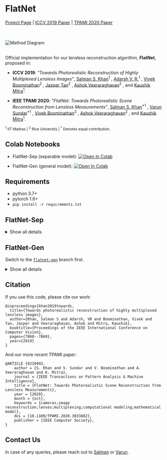 # FlatNet

[Project Page](https://siddiquesalman.github.io/flatnet/) | [ICCV 2019 Paper](http://openaccess.thecvf.com/content_ICCV_2019/papers/Khan_Towards_Photorealistic_Reconstruction_of_Highly_Multiplexed_Lensless_Images_ICCV_2019_paper.pdf) | [TPAMI 2020 Paper](https://arxiv.org/abs/2010.15440)

<br><br/>
![Method Diagram](images/fig2_9Apr.jpg)
<br><br/>

Official implementation for our lensless reconstruction algorithm, **FlatNet**, proposed in:

* **ICCV 2019**: _"Towards Photorealistic Reconstruction of Highly Multiplexed Lensless Images"_, [Salman S. Khan](https://siddiquesalman.github.io)<sup>1</sup> , [Adarsh V. R.](https://twitter.com/adarshvr02)<sup>1</sup> , [Vivek Boominathan](https://vivekboominathan.com)<sup>2</sup>  , [Jasper Tan](http://jaspertan.web.rice.edu)<sup>2</sup> , [Ashok Veeraraghavan](http://www.ece.rice.edu/~av21/)<sup>2</sup> , and [Kaushik Mitra](http://www.ee.iitm.ac.in/kmitra/)<sup>1</sup>.

* **IEEE TPAMI 2020**: _"FlatNet: Towards Photorealistic Scene Reconstruction from Lensless Measurements"_, [Salman S. Khan](https://siddiquesalman.github.io)<sup>*1</sup> , [Varun Sundar](https://varun19299.github.io)<sup>*1</sup> , [Vivek Boominathan](https://vivekboominathan.com)<sup>2</sup> , [Ashok Veeraraghavan](http://www.ece.rice.edu/~av21/)<sup>2</sup>  , and [Kaushik Mitra](http://www.ee.iitm.ac.in/kmitra/)<sup>1</sup>.

<sub><sup>1</sup> IIT Madras | <sup>2</sup> Rice University | <sup>*</sup> Denotes equal contribution.</sup></sub>

## Colab Notebooks

* FlatNet-Sep (separable model): [![Open In Colab](https://colab.research.google.com/assets/colab-badge.svg)](https://colab.research.google.com/github/siddiquesalman/flatnet/blob/flatnet-sep/FlatNet-separable.ipynb)

* FlatNet-Gen (general model): [![Open In Colab](https://colab.research.google.com/assets/colab-badge.svg)](https://colab.research.google.com/github/siddiquesalman/flatnet/blob/flatnet-gen/explore_flatnet_gen.ipynb)

## Requirements

* python 3.7+
* pytorch 1.6+
* `pip install -r requirements.txt`

## FlatNet-Sep

<details>
<summary>Show all details</summary>

To run the test script, open Jupyter and use the notebook `FlatNet-separable.ipynb` to evaluate flatnet-separable on captured measurements.

Pretrained models can be found at : [[Dropbox]](https://www.dropbox.com/sh/1p9n1mclkhlx074/AADj4fLZQaFrH1y-aAnF40Bda?dl=0)

Full dataset used for the paper is available at: [[Dropbox]](https://www.dropbox.com/sh/pzmhwh1bjhn86l0/AABix6OgyENxBDGXHFuMeBSfa?dl=0) or [[G-Drive]](https://drive.google.com/drive/folders/1nyng6spi7SQRZb_1zEkOScOIPEI9DCUL?usp=sharing)

Example data is provided in the directory `example_data`. It contains some measurements along with their Tikhonov reconstructions. You can use these measurements to test the reconstruction as well without having to download the whole dataset. `fc_x.png` refers to the measurement while `rec_x.png` refers to the corresponding Tikhonov reconstruction. 


### Training From Scratch

Please run **main.py** to train from scratch

Alternatively, run the shell script **flatnet.sh** found in execs directory with desired arguments.

Please make sure your path is set properly for the dataset and saving models. For saving model, make sure the variable 'data' in main.py and for dataset, make sure the variable 'temp' in dataloader.py are changed appropriately.

### Regarding Initializations

* **Transpose Initializations:**
`flatcam_prototype2_calibdata.mat` found in the data folder contains the calibration matrices : Phi_L and Phi_R. They are named as P1 and Q1 respectively once you load the mat file. Please note that there are separate P1 and Q1 for each channel (b,gr,gb,r). For the paper, we use only one of them (P1b and Q1b) for initializing the weights (W_1 and W_2) of trainable inversion layer.


* **Random Toeplitz Initializations:**
`phil_toep_slope22.mat` and `phir_toep_slope22` found in the data folder contain the random toeplitz matrices corresponding to W_1 and W_2 of the trainable inversion layer. 

</details>


## FlatNet-Gen

Switch to the [`flatnet-gen`](https://github.com/siddiquesalman/flatnet/tree/flatnet-gen) branch first.

<details>
<summary>Show all details</summary>

### Data, PSFs and Checkpoint

* Download data as [imagenet_caps_384_12bit_Feb_19](https://drive.google.com/open?id=1TTiQbIX_a880slUk4US32wovfqhsIYpd&authuser=ee16b068%40smail.iitm.ac.in&usp=drive_fs) and place under `data` (or symlink it).
* Download Point Spread Function(s) and Mask(s) as [phase_psf](https://drive.google.com/open?id=1BbotgTN4I2kGanWV130dLWwxalODo-FG&authuser=ee16b068%40smail.iitm.ac.in&usp=drive_fs) and place under `data` (or symlink it).
* Download checkpoints from [ckpts_phase_mask_Feb_2020_size_384](https://drive.google.com/open?id=159MsGGakny59MSXuynHMYSWiaq73o4af&authuser=ee16b068%40smail.iitm.ac.in&usp=drive_fs) and place as `ckpts_phase_mask_Feb_2020_size_384`.

You should then have the following directory structure:

```bash
.
|-- ckpts_phase_mask_Feb_2020_size_384
|   |-- ours-fft-1280-1408-learn-1280-1408-meas-1280-1408
|   `-- le-admm-fft-1280-1408-learn-1280-1408-meas-1280-1408
|-- data
|   |-- imagenet_caps_384_12bit_Feb_19
|   |-- orig  
|   `-- phase_psf
```

### Streamlit Server

Run as: `streamlit run test_streamlit.py`

Streamlit is an actively developed package, and while we install the latest version in this project, please note that backward compatibility may break in upcoming months. 
Nevertheless, we shall try to keep `test_streamlit.py` updated to reflect these changes.

### Train Script

Run as:

```bash
python train.py with ours_meas_1280_1408 -p
```

Here, `ours_meas_1280_1408` is a config function, defined in `config.py`, where you can also find an exhaustive list of other configs available. For training from scratch, make sure both `resume` and `finetune` flags are set to False.
For a multi-gpu version (we use pytorch's `distdataparallel`):

```bash
python -m torch.distributed.launch --nproc_per_node=3 --use_env train.py with ours_meas_1280_1408 distdataparallel=True -p
```

### Val Script

```bash
python val.py with ours_meas_1280_1408 -p
```

Metrics and Outputs are writen at `output_dir/exp_name/`.

### Configs

See `config.py` for exhaustive set of config options. Create a new function to add a configuration.

|       Model      |                      Calibrated PSF Config                     |                  Simulated PSF Config                 |
|:----------------:|:--------------------------------------------------------------:|:-----------------------------------------------------:|
|      _Ours_      |            ours_meas_{sensor_height}_{sensor_width}            |   ours_meas_{sensor_height}_{sensor_width}_simulated  |
| _Ours Finetuned_ | ours_meas_{sensor_height}_{sensor_width}_finetune_dualcam_1cap |                           NA                          |

Here, (sensor_height,sensor_width) can be (1280, 1408), (990, 1254), (864, 1120), (608, 864), (512, 640), (400, 400).

Finetuned refers to finetuning with contextual loss on indoor measurements (see our paper for more details).

</details>


## Citation

If you use this code, please cite our work:
```
@inproceedings{khan2019towards,
  title={Towards photorealistic reconstruction of highly multiplexed lensless images},
  author={Khan, Salman S and Adarsh, VR and Boominathan, Vivek and Tan, Jasper and Veeraraghavan, Ashok and Mitra, Kaushik},
  booktitle={Proceedings of the IEEE International Conference on Computer Vision},
  pages={7860--7869},
  year={2019}
}
```

And our more recent TPAMI paper:

```
@ARTICLE {9239993,
    author = {S. Khan and V. Sundar and V. Boominathan and A. Veeraraghavan and K. Mitra},
    journal = {IEEE Transactions on Pattern Analysis & Machine Intelligence},
    title = {FlatNet: Towards Photorealistic Scene Reconstruction from Lensless Measurements},
    year = {2020},
    month = {oct},
    keywords = {cameras;image reconstruction;lenses;multiplexing;computational modeling;mathematical model},
    doi = {10.1109/TPAMI.2020.3033882},
    publisher = {IEEE Computer Society},
}
```

## Contact Us

In case of any queries, please reach out to [Salman](mailto:salmansiddique.khan@gmail.com?subject=[FlatNet%20Code%20Query]) or [Varun](mailto:vsundar4@wisc.edu?subject=[FlatNet%20Code%20Query]).
